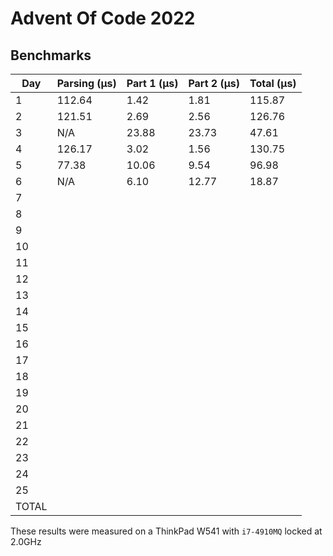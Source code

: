 # Advent Of Code 2022

## Benchmarks

| Day   | Parsing (μs) | Part 1 (μs) | Part 2 (μs) | Total (μs) |
|-------|--------------|-------------|-------------|------------|
| 1     | 112.64       | 1.42        | 1.81        | 115.87     |
| 2     | 121.51       | 2.69        | 2.56        | 126.76     |
| 3     | N/A          | 23.88       | 23.73       | 47.61      |
| 4     | 126.17       | 3.02        | 1.56        | 130.75     |
| 5     | 77.38        | 10.06       | 9.54        | 96.98      |
| 6     | N/A          | 6.10        | 12.77       | 18.87      |
| 7     |              |             |             |            |
| 8     |              |             |             |            |
| 9     |              |             |             |            |
| 10    |              |             |             |            |
| 11    |              |             |             |            |
| 12    |              |             |             |            |
| 13    |              |             |             |            |
| 14    |              |             |             |            |
| 15    |              |             |             |            |
| 16    |              |             |             |            |
| 17    |              |             |             |            |
| 18    |              |             |             |            |
| 19    |              |             |             |            |
| 20    |              |             |             |            |
| 21    |              |             |             |            |
| 22    |              |             |             |            |
| 23    |              |             |             |            |
| 24    |              |             |             |            |
| 25    |              |             |             |            |
| TOTAL |              |             |             |            |

These results were measured on a ThinkPad W541 with `i7-4910MQ` locked at 2.0GHz
